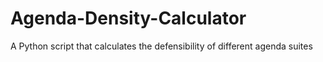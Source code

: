 # Agenda-Density-Calculator
A Python script that calculates the defensibility of different agenda suites
